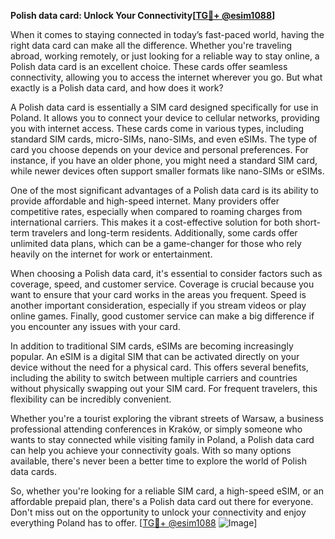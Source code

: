 **Polish data card: Unlock Your Connectivity[[TG💪+ @esim1088](https://t.me/s/esim1088)]**

When it comes to staying connected in today’s fast-paced world, having the right data card can make all the difference. Whether you're traveling abroad, working remotely, or just looking for a reliable way to stay online, a Polish data card is an excellent choice. These cards offer seamless connectivity, allowing you to access the internet wherever you go. But what exactly is a Polish data card, and how does it work?

A Polish data card is essentially a SIM card designed specifically for use in Poland. It allows you to connect your device to cellular networks, providing you with internet access. These cards come in various types, including standard SIM cards, micro-SIMs, nano-SIMs, and even eSIMs. The type of card you choose depends on your device and personal preferences. For instance, if you have an older phone, you might need a standard SIM card, while newer devices often support smaller formats like nano-SIMs or eSIMs.

One of the most significant advantages of a Polish data card is its ability to provide affordable and high-speed internet. Many providers offer competitive rates, especially when compared to roaming charges from international carriers. This makes it a cost-effective solution for both short-term travelers and long-term residents. Additionally, some cards offer unlimited data plans, which can be a game-changer for those who rely heavily on the internet for work or entertainment.

When choosing a Polish data card, it's essential to consider factors such as coverage, speed, and customer service. Coverage is crucial because you want to ensure that your card works in the areas you frequent. Speed is another important consideration, especially if you stream videos or play online games. Finally, good customer service can make a big difference if you encounter any issues with your card.

In addition to traditional SIM cards, eSIMs are becoming increasingly popular. An eSIM is a digital SIM that can be activated directly on your device without the need for a physical card. This offers several benefits, including the ability to switch between multiple carriers and countries without physically swapping out your SIM card. For frequent travelers, this flexibility can be incredibly convenient.

Whether you're a tourist exploring the vibrant streets of Warsaw, a business professional attending conferences in Kraków, or simply someone who wants to stay connected while visiting family in Poland, a Polish data card can help you achieve your connectivity goals. With so many options available, there's never been a better time to explore the world of Polish data cards.

So, whether you're looking for a reliable SIM card, a high-speed eSIM, or an affordable prepaid plan, there's a Polish data card out there for everyone. Don't miss out on the opportunity to unlock your connectivity and enjoy everything Poland has to offer. [[TG💪+ @esim1088](https://t.me/s/esim1088) ![Image](https://i.postimg.cc/Y0z9fWf4/image.png)]